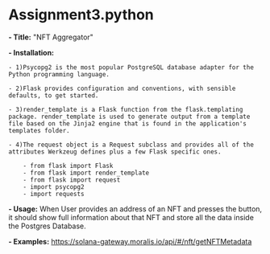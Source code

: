 # Assignment3.python
**- Title:** "NFT Aggregator"

**- Installation:**

    - 1)Psycopg2 is the most popular PostgreSQL database adapter for the Python programming language.
    
    - 2)Flask provides configuration and conventions, with sensible defaults, to get started. 
    
    - 3)render_template is a Flask function from the flask.templating package. render_template is used to generate output from a template file based on the Jinja2 engine that is found in the application's templates folder.
    
    - 4)The request object is a Request subclass and provides all of the attributes Werkzeug defines plus a few Flask specific ones.
     
        - from flask import Flask
        - from flask import render_template
        - from flask import request
        - import psycopg2
        - import requests
        
**- Usage:** When User provides an address of an NFT and presses the button, it should show full information about that NFT and store all the data inside the Postgres                Database.

**- Examples:** https://solana-gateway.moralis.io/api/#/nft/getNFTMetadata
